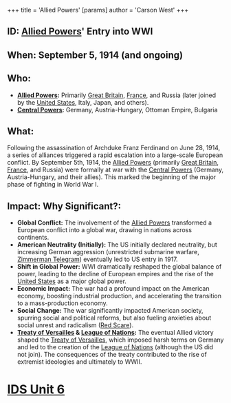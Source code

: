 +++
 title = 'Allied Powers'
[params]
	author = 'Carson West'
+++
## ID: [Allied Powers](./../allied-powers/)' Entry into WWI

## When: September 5, 1914 (and ongoing)

## Who:
* **[Allied Powers](./../allied-powers/):** Primarily [Great Britain](./../great-britain/), [France](./../france/), and Russia (later joined by the [United States](./../united-states/), Italy, Japan, and others).
* **[Central Powers](./../central-powers/):** Germany, Austria-Hungary, Ottoman Empire, Bulgaria

## What: 
Following the assassination of Archduke Franz Ferdinand on June 28, 1914, a series of alliances triggered a rapid escalation into a large-scale European conflict. By September 5th, 1914,  the [Allied Powers](./../allied-powers/) (primarily [Great Britain](./../great-britain/), [France](./../france/), and Russia) were formally at war with the [Central Powers](./../central-powers/) (Germany, Austria-Hungary, and their allies).  This marked the beginning of the major phase of fighting in World War I.

## Impact: Why Significant?:
* **Global Conflict:** The involvement of the [Allied Powers](./../allied-powers/) transformed a European conflict into a global war, drawing in nations across continents.
* **American Neutrality (Initially):** The US initially declared neutrality, but increasing German aggression (unrestricted submarine warfare, [Zimmerman Telegram](./../zimmerman-telegram/)) eventually led to US entry in 1917.
* **Shift in Global Power:** WWI dramatically reshaped the global balance of power, leading to the decline of European empires and the rise of the [United States](./../united-states/) as a major global power.
* **Economic Impact:** The war had a profound impact on the American economy, boosting industrial production, and accelerating the transition to a mass-production economy.
* **Social Change:** The war significantly impacted American society, spurring social and political reforms, but also fueling anxieties about social unrest and radicalism ([Red Scare](./../red-scare/)).
* **[Treaty of Versailles](./../treaty-of-versailles/) & [League of Nations](./../league-of-nations/):** The eventual Allied victory shaped the [Treaty of Versailles](./../treaty-of-versailles/), which imposed harsh terms on Germany and led to the creation of the [League of Nations](./../league-of-nations/) (although the US did not join). The consequences of the treaty contributed to the rise of extremist ideologies and ultimately to WWII.

# [IDS Unit 6](./../ids-unit-6/)